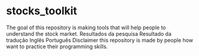 # stocks_toolkit
The goal of this repository is making tools that will help people to understand the stock market. Resultados da pesquisa Resultado da tradução Inglês Português Disclaimer this repository is made by people how want to practice their programming skills.
